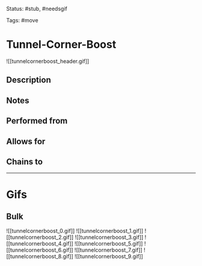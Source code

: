 Status: #stub, #needsgif 

Tags: #move

# Tunnel-Corner-Boost
![[tunnelcornerboost_header.gif]]
## Description


## Notes


## Performed from


## Allows for


## Chains to


___
# Gifs
## Bulk
![[tunnelcornerboost_0.gif]]
![[tunnelcornerboost_1.gif]]
![[tunnelcornerboost_2.gif]]
![[tunnelcornerboost_3.gif]]
![[tunnelcornerboost_4.gif]]
![[tunnelcornerboost_5.gif]]
![[tunnelcornerboost_6.gif]]
![[tunnelcornerboost_7.gif]]
![[tunnelcornerboost_8.gif]]
![[tunnelcornerboost_9.gif]]